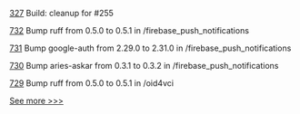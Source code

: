 
[327](https://github.com/hyperledger/identus-mediator/pull/327) Build: cleanup for #255

[732](https://github.com/hyperledger/aries-acapy-plugins/pull/732) Bump ruff from 0.5.0 to 0.5.1 in /firebase_push_notifications

[731](https://github.com/hyperledger/aries-acapy-plugins/pull/731) Bump google-auth from 2.29.0 to 2.31.0 in /firebase_push_notifications

[730](https://github.com/hyperledger/aries-acapy-plugins/pull/730) Bump aries-askar from 0.3.1 to 0.3.2 in /firebase_push_notifications

[729](https://github.com/hyperledger/aries-acapy-plugins/pull/729) Bump ruff from 0.5.0 to 0.5.1 in /oid4vci


[See more >>>](https://start-here.hyperledger.org/pull-requests)
